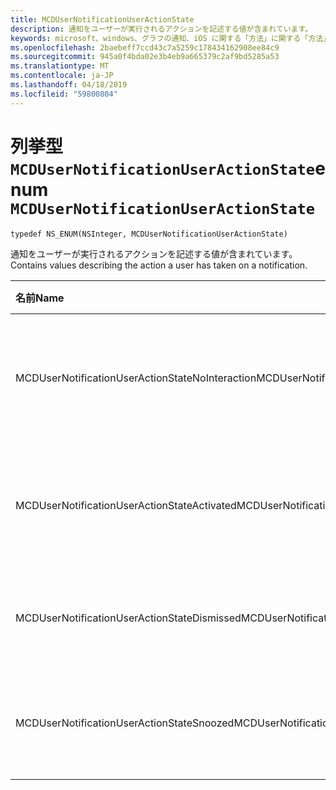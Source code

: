 ```yaml
---
title: MCDUserNotificationUserActionState
description: 通知をユーザーが実行されるアクションを記述する値が含まれています。
keywords: microsoft、windows、グラフの通知、iOS に関する「方法」に関する「方法」の iPhone
ms.openlocfilehash: 2baebeff7ccd43c7a5259c178434162908ee84c9
ms.sourcegitcommit: 945a0f4bda02e3b4eb9a665379c2af9bd5285a53
ms.translationtype: MT
ms.contentlocale: ja-JP
ms.lasthandoff: 04/18/2019
ms.locfileid: "59800804"
---
```

# <a name="enum-mcdusernotificationuseractionstate"></a><span data-ttu-id="c4f0e-104">列挙型 `MCDUserNotificationUserActionState`</span><span class="sxs-lookup"><span data-stu-id="c4f0e-104">enum `MCDUserNotificationUserActionState`</span></span>

```
typedef NS_ENUM(NSInteger, MCDUserNotificationUserActionState)
```

<span data-ttu-id="c4f0e-105">通知をユーザーが実行されるアクションを記述する値が含まれています。</span><span class="sxs-lookup"><span data-stu-id="c4f0e-105">Contains values describing the action a user has taken on a notification.</span></span>

|<span data-ttu-id="c4f0e-106">名前</span><span class="sxs-lookup"><span data-stu-id="c4f0e-106">Name</span></span> | <span data-ttu-id="c4f0e-107">値</span><span class="sxs-lookup"><span data-stu-id="c4f0e-107">Value</span></span> | <span data-ttu-id="c4f0e-108">説明</span><span class="sxs-lookup"><span data-stu-id="c4f0e-108">Description</span></span> |
|:-- |:-- |:-- |
|   <span data-ttu-id="c4f0e-109">MCDUserNotificationUserActionStateNoInteraction</span><span class="sxs-lookup"><span data-stu-id="c4f0e-109">MCDUserNotificationUserActionStateNoInteraction</span></span> |<span data-ttu-id="c4f0e-110">0</span><span class="sxs-lookup"><span data-stu-id="c4f0e-110">0</span></span>| <span data-ttu-id="c4f0e-111">ユーザーは、任意のアクションを実行していません。</span><span class="sxs-lookup"><span data-stu-id="c4f0e-111">The user hasn't taken any action.</span></span>|
|   <span data-ttu-id="c4f0e-112">MCDUserNotificationUserActionStateActivated</span><span class="sxs-lookup"><span data-stu-id="c4f0e-112">MCDUserNotificationUserActionStateActivated</span></span>|<span data-ttu-id="c4f0e-113">1</span><span class="sxs-lookup"><span data-stu-id="c4f0e-113">1</span></span>|<span data-ttu-id="c4f0e-114">ユーザーは、通知をアクティブ化します。</span><span class="sxs-lookup"><span data-stu-id="c4f0e-114">The user has activated the notification.</span></span>|
|   <span data-ttu-id="c4f0e-115">MCDUserNotificationUserActionStateDismissed</span><span class="sxs-lookup"><span data-stu-id="c4f0e-115">MCDUserNotificationUserActionStateDismissed</span></span>|<span data-ttu-id="c4f0e-116">2</span><span class="sxs-lookup"><span data-stu-id="c4f0e-116">2</span></span>| <span data-ttu-id="c4f0e-117">ユーザーが通知を閉じる。</span><span class="sxs-lookup"><span data-stu-id="c4f0e-117">The user has dismissed the notification.</span></span>|
|   <span data-ttu-id="c4f0e-118">MCDUserNotificationUserActionStateSnoozed</span><span class="sxs-lookup"><span data-stu-id="c4f0e-118">MCDUserNotificationUserActionStateSnoozed</span></span>|<span data-ttu-id="c4f0e-119">3</span><span class="sxs-lookup"><span data-stu-id="c4f0e-119">3</span></span>| <span data-ttu-id="c4f0e-120">ユーザーは、通知を再います。</span><span class="sxs-lookup"><span data-stu-id="c4f0e-120">The user has snoozed the notification.</span></span>|
